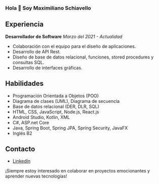 ### Hola 👋 Soy Maximiliano Schiavello

## Experiencia

**Desarrollador de Software**
*Marzo del 2021 - Actualidad*

- Colaboración con el equipo para el diseño de aplicaciones.
- Desarrollo de API Rest.
- Diseño de base de datos relacional, funciones, stored procedures y consultas SQL.
- Desarrollo de interfaces gráficas.

## Habilidades

- Programación Orientada a Objetos (POO)
- Diagrama de clases (UML), Diagrama de secuencia
- Base de datos relacional (DER, DLR, SQL)
- HTML, CSS, JavaScript, Node.js, React.js
- Android Studio, Kotlin, XML
- C#, ASP.net Core
- Java, Spring Boot, Spring JPA, Spring Security, JavaFX
- Inglés B2

## Contacto

- [LinkedIn](https://www.linkedin.com/in/maximiliano-schiavello/)

¡Siempre estoy interesado en colaborar en proyectos emocionantes y aprender nuevas tecnologías!

